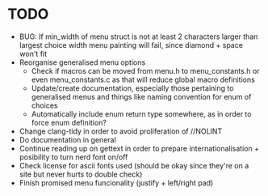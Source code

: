 # TODO
- BUG: If min\_width of menu struct is not at least 2 characters larger than largest choice width menu painting will fail, since diamond + space won't fit 
- Reorganise generalised menu options
    - Check if macros can be moved from menu.h to menu\_constants.h or even menu\_constants.c as that will reduce global macro definitions
    - Update/create documentation, especially those pertaining to generalised menus and things like naming convention for enum of choices
    - Automatically include enum return type somewhere, as in order to force enum definition?
- Change clang-tidy in order to avoid proliferation of //NOLINT
- Do documentation in general
- Continue reading up on gettext in order to prepare internationalisation + posibility to turn nerd font on/off
- Check license for ascii fonts used (should be okay since they're on a site but never hurts to double check)
- Finish promised menu funcionality (justify + left/right pad)

